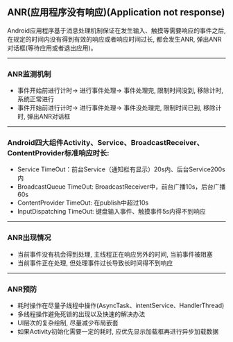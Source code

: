 ## ANR(应用程序没有响应)(Application not response)
Android应用程序基于消息处理机制保证在发生输入、触摸等需要响应的事件之后, 在规定的时间内没有得到有效的响应或者响应时间过长, 都会发生ANR, 
弹出ANR对话框(等待应用或者退出应用)。

---

### ANR监测机制
* 事件开始前进行计时-> 进行事件处理-> 事件处理完, 限制时间没到, 移除计时, 系统正常进行 <br />
* 事件开始前进行计时-> 进行事件处理-> 事件没处理完, 限制时间已到, 移除计时, 弹出ANR对话框

---

### Android四大组件Activity、Service、BroadcastReceiver、ContentProvider标准响应时长: 
* Service TimeOut：前台Service（通知栏有显示）20s内、后台Service200s内 <br />
* BroadcastQueue TimeOut: BroadcastReceiver中，前台广播10s，后台广播60s <br />
* ContentProvider TimeOut: 在publish中超过10s <br />
* InputDispatching TimeOut: 键盘输入事件、触摸事件5s内得不到响应

---

### ANR出现情况
* 当前事件没有机会得到处理, 主线程正在响应另外的时间, 当前事件被阻塞 <br />
* 当前事件正在处理, 但处理事件过长导致长时间得不到响应

---

### ANR预防
* 耗时操作在尽量子线程中操作(AsyncTask、intentService、HandlerThread) <br />
* 多线程操作避免死锁的出现以及快速的解决办法 <br />
* UI层次的复杂绘制, 尽量减少布局嵌套 <br />
* 如果Activity初始化需要一定的耗时, 应优先显示加载框再进行异步加载数据
